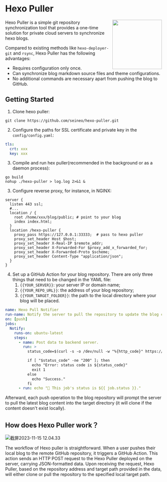 # Hexo Puller

<img align="right" width="159px" src="https://oss.seineo.cn/images/202311151217169.png">

Hexo Puller is a simple git repository synchronization tool that provides a one-time solution for private cloud servers to synchronize hexo blogs.

Compared to existing methods like `hexo-deployer-git` and `rsync`, Hexo Puller has the following advantages:

- Requires configuration only once.
- Can synchronize blog markdown source files and theme configurations.
- No additional commands are necessary apart from pushing the blog to GitHub.

## Getting Started

1. Clone hexo puller:

```shell
git clone https://github.com/seineo/hexo-puller.git
```

2. Configure the paths for SSL certificate and private key in the `config/config.yaml`:

```yaml
tls:
  crt: xxx
  key: xxx
```

3. Compile and run hex puller(recommended in the background or as a daemon process):

```shell
go build
nohup ./hexo-puller > log.log 2>&1 &
```

3. Configure reverse proxy, for instance, in NGINX:

```nginx
server {
  listen 443 ssl;
  #...
  location / {
    root /home/xxx/blog/public; # point to your blog
    index index.html;
  }
  location /hexo-puller { 
    proxy_pass https://127.0.0.1:33333;  # pass to hexo puller
    proxy_set_header Host $host;
    proxy_set_header X-Real-IP $remote_addr;
    proxy_set_header X-Forwarded-For $proxy_add_x_forwarded_for;
    proxy_set_header X-Forwarded-Proto $scheme;
    proxy_set_header Content-Type "application/json"; 
  }
}
```

4. Set up a GitHub Action for your blog repository. There are only three things that need to be changed in the YAML file:
   1. `{{YOUR_SERVER}}`: your server IP or domain name;
   2. `{{YOUR_REPO_URL}}`: the address of your blog repository;
   3. `{{YOUR_TARGET_FOLDER}}`: the path to the local directory where your blog will be placed.

```yaml
name: Hexo Pull Notifier
run-name: Notify the server to pull the repository to update the blog content.
on: [push]
jobs:
  Notify:
    runs-on: ubuntu-latest
    steps:
      - name: Post data to backend server.
        run: >
          status_code=$(curl -s -o /dev/null -w "%{http_code}" https://{{YOUR_SERVER}}/hexo-puller --header 'Content-Type: application/json' --data '{"repoUrl": "{{YOUR_REPO_URL}}", "targetDir":"{{YOUR_TARGET_FOLDER}}"}');

          if [ "$status_code" -ne "200" ]; then
            echo "Error: status code is ${status_code}"
            exit 1
          else 
            echo "Success."
          fi
      - run: echo "🍏 This job's status is ${{ job.status }}."
```

Afterward, each push operation to the blog repository will prompt the server to pull the latest blog content into the target directory (it will clone if the content doesn't exist locally).

## How does Hexo Puller work？

![截屏2023-11-15 12.04.33](https://oss.seineo.cn/images/202311151521389.png)

The workflow of Hexo puller is straightforward. When a user pushes their local blog to the remote GitHub repository, it triggers a GitHub Action. This action sends an HTTP POST request to the Hexo Puller deployed on the server, carrying JSON-formatted data. Upon receiving the request, Hexo Puller, based on the repository address and target path provided in the data, will either clone or pull the repository to the specified local target path.
